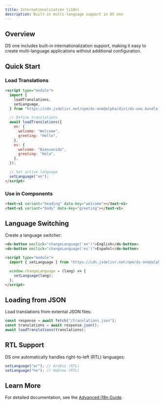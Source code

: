 ```yaml
---
title: Internationalization (i18n)
description: Built-in multi-language support in DS one
---
```


## Overview

DS one includes built-in internationalization support, making it easy to create multi-language applications without additional configuration.

## Quick Start

### Load Translations

```html
<script type="module">
  import {
    loadTranslations,
    setLanguage,
  } from "https://cdn.jsdelivr.net/npm/ds-one@alpha/dist/ds-one.bundle.js";

  // Define translations
  await loadTranslations({
    en: {
      welcome: "Welcome",
      greeting: "Hello",
    },
    es: {
      welcome: "Bienvenido",
      greeting: "Hola",
    },
  });

  // Set active language
  setLanguage("en");
</script>
```

### Use in Components

```html
<text-v1 variant="heading" data-key="welcome"></text-v1>
<text-v1 variant="body" data-key="greeting"></text-v1>
```

## Language Switching

Create a language switcher:

```html
<ds-button onclick="changeLanguage('en')">English</ds-button>
<ds-button onclick="changeLanguage('es')">Español</ds-button>

<script type="module">
  import { setLanguage } from "https://cdn.jsdelivr.net/npm/ds-one@alpha/dist/ds-one.bundle.js";

  window.changeLanguage = (lang) => {
    setLanguage(lang);
  };
</script>
```

## Loading from JSON

Load translations from external JSON files:

```javascript
const response = await fetch("/translations.json");
const translations = await response.json();
await loadTranslations(translations);
```

## RTL Support

DS one automatically handles right-to-left (RTL) languages:

```javascript
setLanguage("ar"); // Arabic (RTL)
setLanguage("he"); // Hebrew (RTL)
```

## Learn More

For detailed documentation, see the [Advanced i18n Guide](/advanced/i18n/).
